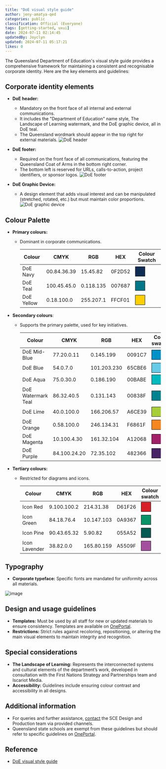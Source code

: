 ```yaml
---
title: "DoE visual style guide"
author: jeny-amatya-qed
categories: public
classification: Official (Everyone)
tags: [getting-started, uxui]
date: 2024-07-11 02:14:45 
updatedBy: Joyclyn
updated: 2024-07-11 05:17:21 
likes: 0
---
```


The Queensland Department of Education's visual style guide provides a comprehensive framework for maintaining a consistent and recognisable corporate identity. Here are the key elements and guidelines:

## Corporate identity elements
- **DoE header:**
    - Mandatory on the front face of all internal and external communications. 
    - It includes the "Department of Education" name style, The Landscape of Learning watermark, and the DoE graphic device, all in DoE teal. 
    - The Queensland wordmark should appear in the top right for external materials.
    ![DoE header](https://sadevportal3.blob.core.windows.net/root/post/header1.png)


- **DoE footer:**
    - Required on the front face of all communications, featuring the Queensland Coat of Arms in the bottom right corner. 
    - The bottom left is reserved for URLs, calls-to-action, project identifiers, or sponsor logos.
      ![DoE footer](https://sadevportal3.blob.core.windows.net/root/post/footer.png)


- **DoE Graphic Device:**
    - A design element that adds visual interest and can be manipulated (stretched, rotated, etc.) but must maintain color proportions.
  ![DoE graphic device ](https://sadevportal3.blob.core.windows.net/root/post/graphicaldevice.png)

## Colour Palette
- **Primary colours:**  
    - Dominant in corporate communications. 

      | Colour          | CMYK          | RGB          | HEX     | Colour Swatch           |
      |-----------------|---------------|--------------|---------|-------------------------------------|
      | DoE Navy        | 00.84.36.39   | 15.45.82     | 0F2D52  | <div style="width: 30px; height: 30px; background-color: #0F2D52; border: 1px solid #000;"></div> |
      | DoE Teal        | 100.45.45.0   | 0.118.135    | 007687  | <div style="width: 30px; height: 30px; background-color: #007687; border: 1px solid #000;"></div> |
      | DoE Yellow      | 0.18.100.0    | 255.207.1    | FFCF01  | <div style="width: 30px; height: 30px; background-color: #FFCF01; border: 1px solid #000;"></div> |
       
- **Secondary colours**: 
    - Supports the primary palette, used for key initiatives.

      | Colour                | CMYK         | RGB         | HEX     | Color swatch              |
      |-----------------------|--------------|-------------|---------|-------------------------------------|
      | DoE Mid-Blue          | 77.20.0.11   | 0.145.199   | 0091C7 | <div style="width: 30px; height: 30px; background-color: #0091C7; border: 1px solid #000;"></div> |
      | DoE Blue              | 54.0.7.0     | 101.203.230 | 65CBE6 | <div style="width: 30px; height: 30px; background-color: #65CBE6; border: 1px solid #000;"></div> |
      | DoE Aqua              | 75.0.30.0    | 0.186.190   | 00BABE | <div style="width: 30px; height: 30px; background-color: #00BABE; border: 1px solid #000;"></div> |
      | DoE Watermark Teal    | 86.32.40.5   | 0.131.143   | 00838F | <div style="width: 30px; height: 30px; background-color: #00838F; border: 1px solid #000;"></div> |
      | DoE Lime              | 40.0.100.0   | 166.206.57  | A6CE39  | <div style="width: 30px; height: 30px; background-color: #A6CE39; border: 1px solid #000;"></div> |
      | DoE Orange            | 0.58.100.0   | 246.134.31  | F6861F  | <div style="width: 30px; height: 30px; background-color: #F6861F; border: 1px solid #000;"></div> |
      | DoE Magenta           | 10.100.4.30  | 161.32.104  | A12068  | <div style="width: 30px; height: 30px; background-color: #A12068; border: 1px solid #000;"></div> |
      | DoE Purple            | 84.100.24.20 | 72.35.102   | 482366 | <div style="width: 30px; height: 30px; background-color: #482366; border: 1px solid #000;"></div> |


- **Tertiary colours:** 
    - Restricted for diagrams and icons.
    
        | Colour         | CMYK         | RGB         | HEX     | Colour swatch                        |
        |----------------|--------------|-------------|---------|-------------------------------------|
        | Icon Red       | 9.100.100.2  | 214.31.38   | D61F26  | <div style="width: 30px; height: 30px; background-color: #D61F26; border: 1px solid #000;"></div> |
        | Icon Green     | 84.18.76.4   | 10.147.103  | 0A9367  | <div style="width: 30px; height: 30px; background-color: #0A9367; border: 1px solid #000;"></div> |
        | Icon Pine      | 90.43.65.32  | 5.90.82     | 055A52  | <div style="width: 30px; height: 30px; background-color: #055A52; border: 1px solid #000;"></div> |
        | Icon Lavender  | 38.82.0.0    | 165.80.159  | A5509F  | <div style="width: 30px; height: 30px; background-color: #A5509F; border: 1px solid #000;"></div> |

## Typography
- **Corporate typeface:** Specific fonts are mandated for uniformity across all materials.

![image](https://sadevportal3.blob.core.windows.net/root/post/typface.png)

## Design and usage guidelines
- **Templates:** Must be used by all staff for new or updated materials to ensure consistency. Templates are available on [OnePortal](https://intranet.qed.qld.gov.au).
- **Restrictions:** Strict rules against recoloring, repositioning, or altering the main visual elements to maintain integrity and recognition.

## Special considerations
- **The Landscape of Learning:** Represents the interconnected systems and cultural elements of the department’s work, developed in consultation with the First Nations Strategy and Partnerships team and Iscariot Media.
- **Accessibility:** Guidelines include ensuring colour contrast and accessibility in all designs.

## Additional information
- For queries and further assistance, <a href="mailto:design@qed.qld.gov.au?subject=Visual style guide">contact</a>  the  SCE Design and Production team via provided channels.
- Queensland state schools are exempt from these guidelines but should refer to specific guidelines on [OnePortal](https://intranet.qed.qld.gov.au). 


## Reference
* [DoE visual style guide](https://intranet.qed.qld.gov.au/Services/CommunicationMarketing/Forms/Documents/visual-style-guide.pdf)